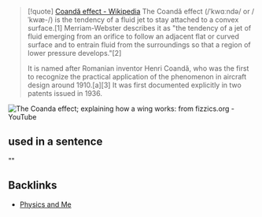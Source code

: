 > [!quote] [Coandă effect - Wikipedia](https://en.wikipedia.org/wiki/Coand%C4%83_effect)
> The Coandă effect (/ˈkwɑːndə/ or /ˈkwæ-/) is the tendency of a fluid jet to stay attached to a convex surface.[1] Merriam-Webster describes it as "the tendency of a jet of fluid emerging from an orifice to follow an adjacent flat or curved surface and to entrain fluid from the surroundings so that a region of lower pressure develops."[2]
> 
> It is named after Romanian inventor Henri Coandă, who was the first to recognize the practical application of the phenomenon in aircraft design around 1910.[a][3] It was first documented explicitly in two patents issued in 1936.



![The Coanda effect; explaining how a wing works: from fizzics.org - YouTube](https://www.youtube.com/watch?v=6Q8HssqWDDE)

## used in a sentence
""


## Backlinks
- [Physics and Me](Physics%20and%20Me.md)